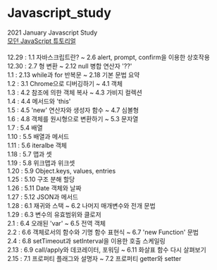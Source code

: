 # Javascript_study
2021 January Javascript Study<br>
[모던 JavaScript 튜토리얼](https://ko.javascript.info/)<br><br>
12.29 : 1.1 자바스크립트란? ~ 2.6 alert, prompt, confirm을 이용한 상호작용<br>
12.30 : 2.7 형 변환 ~ 2.12 null 병합 연산자 '??'<br>
1.1 : 2.13 while과 for 반복문 ~ 2.18 기본 문법 요약<br>
1.2 : 3.1 Chrome으로 디버깅하기 ~ 4.1 객체<br>
1.3 : 4.2 참조에 의한 객체 복사 ~ 4.3 가비지 컬렉션<br>
1.4 : 4.4 메서드와 'this'<br>
1.5 : 4.5 'new' 연산자와 생성자 함수 ~ 4.7 심볼형<br>
1.6 : 4.8 객체를 원시형으로 변환하기 ~ 5.3 문자열<br>
1.7 : 5.4 배열<br>
1.10 : 5.5 배열과 메서드<br>
1.11 : 5.6 iteralbe 객체<br>
1.18 : 5.7 맵과 셋<br>
1.19 : 5.8 위크맵과 위크셋<br>
1.20 : 5.9 Object.keys, values, entries<br>
1.25 : 5.10 구조 분해 할당<br>
1.26 : 5.11 Date 객체와 날짜<br>
1.27 : 5.12 JSON과 메서드<br>
1.28 : 6.1 재귀와 스택 ~ 6.2 나머지 매개변수와 전개 문법<br>
1.29 : 6.3 변수의 유효범위와 클로저<br>
2.1 : 6.4 오래된 'var' ~ 6.5 전역 객체<br>
2.2 : 6.6 객체로서의 함수와 기명 함수 표현식 ~ 6.7 'new Function' 문법<br>
2.4 : 6.8 setTimeout과 setInterval을 이용한 호출 스케일링<br>
2.13 : 6.9 call/apply와 데코레이터, 포워딩 ~ 6.11 화살표 함수 다시 살펴보기<br>
2.15 : 7.1 프로퍼티 플래그와 설명자 ~ 7.2 프로퍼티 getter와 setter<br>
